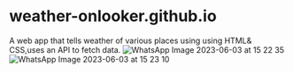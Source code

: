# weather-onlooker.github.io
A web app that tells weather of various places using using HTML& CSS,uses an API to fetch data.
![WhatsApp Image 2023-06-03 at 15 22 35](https://github.com/Divyansu-sharma/weather-onlooker.github.io/assets/107982138/a40ab60e-2495-4776-845d-f7e182240c5c)
![WhatsApp Image 2023-06-03 at 15 23 10](https://github.com/Divyansu-sharma/weather-onlooker.github.io/assets/107982138/604237f1-ae69-412b-9fe3-cc6bcdaf7e22)
